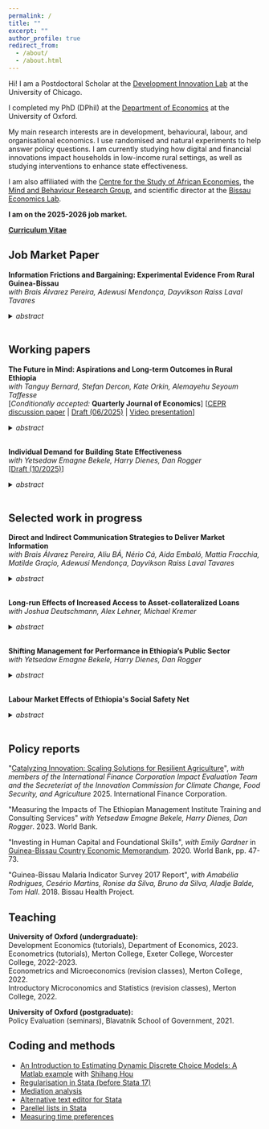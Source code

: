 ```yaml
---
permalink: /
title: ""
excerpt: ""
author_profile: true
redirect_from: 
  - /about/
  - /about.html
---
```

Hi! I am a Postdoctoral Scholar at the [Development Innovation Lab](https://bfi.uchicago.edu/development-innovation-lab/) at the University of Chicago.

I completed my PhD (DPhil) at the [Department of Economics](https://www.economics.ox.ac.uk/) at the University of Oxford.

My main research interests are in development, behavioural, labour, and organisational economics. I use randomised and natural experiments to help answer policy questions. I am currently studying how digital and financial innovations impact households in low-income rural settings, as well as studying interventions to enhance state effectiveness.

I am also affiliated with the [Centre for the Study of African Economies](https://www.csae.ox.ac.uk/), the [Mind and Behaviour Research Group](https://mbrg.bsg.ox.ac.uk/), and scientific director at the [Bissau Economics Lab](https://www.bissaueconomicslab.com/).

<b>I am on the 2025-2026 job market.</b>

[**Curriculum Vitae**](https://gschinaia.github.io/files/gschinaia_cv.pdf)


## Job Market Paper 
<b> Information Frictions and Bargaining: Experimental Evidence From Rural Guinea-Bissau</b><br>
  <i>with Brais Álvarez Pereira, Adewusi Mendonça, Dayvikson Raiss Laval Tavares</i>
<details>
  <summary> <i>abstract</i></summary>
  <p> Price fluctuations in agricultural commodity markets are difficult for producers to track and act upon. We study how providing market information and financial guidance affects producers’ sales decisions and negotiation strategies. Using a nationwide cluster-randomised trial with cashew producers across 290 villages in Guinea-Bissau, we randomly assigned access to weekly updates with market news, farmgate prices, and sales guidance during the trading season. The intervention increased sale prices and encouraged producers to spread sales across multiple transactions. We find evidence of stronger negotiation among treated producers, who switched buyers and earned higher margins during periods of higher prices. Our results suggest low-cost digital advisory services can increase price pass-through to producers in agricultural commodity markets.   </p>
<a href="https://www.socialscienceregistry.org/trials/4740">Pre-analysis plan</a>; Draft available upon request.
</details>
<br>

## Working papers
<b>The Future in Mind: Aspirations and Long-term Outcomes in Rural Ethiopia</b><br>
  <i>with Tanguy Bernard, Stefan Dercon, Kate Orkin, Alemayehu Seyoum Taffesse</i><br>
[<i>Conditionally accepted: </i><b>Quarterly Journal of Economics</b>] [<a href="https://cepr.org/publications/dp18492">CEPR discussion paper</a> | <a href="https://gschinaia.github.io/files/papers/20250625_BDOST.pdf"> Draft (06/2025)</a> | <a href="https://www.youtube.com/watch?v=9kCeLVL29Ck">Video presentation</a>]</font>
<details> <summary><i>abstract</i></summary> 
  <p> Aspirations may condition the future-oriented choices of individuals and thus may play a role in the persistence of poverty or the effort to break out of it. We run a randomised control trial in remote, rural Ethiopia to explore this and evaluate an intervention which aims to change how poor people perceive their future opportunities, alter their aspirations and, through that, modify their investment decisions. A treatment group was shown video documentaries featuring individuals from similar communities who escaped poverty through their own efforts and serve as relatable role models. Five years after the screening took place, the treated households had increased future-oriented investments in agriculture, children's education and assets. The results can be explained by an increase in aspirations in terms of lifetime goals. Overall, this research uniquely provides evidence that a light-touch behavioural intervention can have persistent economic impacts on a poor population.</p>
</details>  <br>

<b>Individual Demand for Building State Effectiveness</b><br> <i>with Yetsedaw Emagne Bekele, Harry Dienes, Dan Rogger</i><br>
[<a href="https://gschinaia.github.io/files/papers/dres_wtp.pdf">Draft (10/2025)</a>]
<details> <summary><i>abstract</i></summary> 
  <p> Investments in public sector workers’ human capital can generate social returns by improving service delivery and state effectiveness. Yet it is unclear whether public workers internalise these broader benefits when making investment decisions. We elicit willingness-to-pay (WTP) for professional development from Ethiopian public servants and embed randomized interventions targeting perceived returns. Baseline WTP is positive but well below implementation costs. Explicitly emphasising private benefits modestly raises demand, more so than highlighting societal returns. Implicitly increasing the salience of a supportive managerial environment substantially increases WTP, underscoring the role of perceived organisational norms in public service investment decisions.</p> 
 </details> <br> 

## Selected work in progress 
  <b>Direct and Indirect Communication Strategies to Deliver Market Information </b><br> 
<i>with Brais Álvarez Pereira, Aliu BÁ, Nério Cá, Aida Embaló, Mattia Fracchia, Matilde Graçio, Adewusi Mendonça, Dayvikson Raiss Laval Tavares</i>
<details> <summary> <i>abstract</i>  </summary> 
  <p> Access to timely market information can enhance bargaining power in transactions, yet subscription information services reach only a small portion of the market. We conducted a cluster randomized control trial in 187 villages in Guinea-Bissau to compare different channels for disseminating market information. In one third of the villages, producers could receive market updates directly through a subscription service using robocalls and an interactive voice-response system. In the remaining two-thirds of the villages, farmers had access to the service but also received information from community-appointed liaisons who were provided with market updates through weekly calls to a helpline. The liaisons then shared this information with farmers either individually or through group meetings. Amid a challenging cashew season in which prices fell to exceptionally low levels, we found greater use of the service in villages with liaisons and, in some cases, lower prices. This price reduction was observed only in villages where liaisons were appointed by local authorities and not in those where they were chosen democratically. These results indicate that, while human intermediaries can improve access to direct subscription services that provide farming information, the selection method affects effectiveness, underscoring the importance of considering local governance when designing market-advisory interventions.  </p> <a href="https://www.socialscienceregistry.org/trials/10175">Pre-analysis plan</a>; Data collection completed. Analysis in progress.
</details> <br>

  <b>Long-run Effects of Increased Access to Asset-collateralized Loans</b><br> 
   <i>with Joshua Deutschmann, Alex Lehner, Michael Kremer</i>
<details> <summary> <i>abstract</i>  </summary> 
  <p> We study the long-run impacts of a temporary expansion in access to water-tank financing for dairy farmers in Kenya. In 2012, farmers were randomly offered a loan with less-restrictive borrowing conditions, enabling treated farmers to acquire water tanks up to seven years earlier than farmers in the control group. By 2023, control households caught up to treated farmers and owned a similar number of tanks. We also document spillovers in technology adoption among neighbors and along milk transporter routes. Control farmers with more treated farmers nearby or sharing a milk transporter with more treated farmers were more likely to adopt water tanks early and have persistently greater water storage in 2023 than other control farmers. Treated farmers sold 10 percent more milk on average between 2013 and 2022 and were less likely to exit cooperative sales. They had  higher savings balances, reduced reliance on credit for school fees, and greater investment in girls’ education, with treated girls attending school 10 percent more days per week. </p> Draft available upon request.
</details> <br>

  <b> Shifting Management for Performance in Ethiopia’s Public Sector </b><br> <i>with Yetsedaw Emagne Bekele, Harry Dienes, Dan Rogger</i>
<details> <summary> <i>abstract</i>  </summary> 
  <p> This project evaluates how exposing public sector middle managers to different management styles influences their beliefs about effective management and organisational performance. This project studies whether exposing Ethiopian public managers to alternative leadership styles can shift beliefs about effective management, affect learning, and ultimately improve administrative performance. In a randomized controlled trial with middle managers in Ethiopia, participants viewed video narratives depicting either enabling or monitoring supervisory styles, followed by reinforcement messages via email and SMS. We measure impacts on managers’ own styles, attitudes, and the performance of their units, drawing on surveys of treated managers, their supervisors, and their supervisees. The contribution of this study is twofold: it is the first to test a scalable, light-touch intervention designed to change management practices, and the first to account for the hierarchical nature of organizations—particularly in the public sector—by capturing effects across multiple layers of management. </p> <a href="https://www.socialscienceregistry.org/trials/12408">Pre-analysis plan</a>; Data collection and intervention in progress.</details> <br>

<b>Labour Market Effects of Ethiopia's Social Safety Net</b>
<details> <summary><i>abstract</i></summary>
  <p>  This  paper assesses how a large transfer programme combining public works and unconditional transfers to food-insecure households in rural Ethiopia affects local labour markets. Using  repeated cross-sections of the National Labour Force Survey, I show that the programme did not change employment rates or wages in this rural economy. Instead, I find that workers shifted from agricultural to non-agricultural self-employment. I complement this analysis using  data from the Ethiopian Socio-Economic surveys and find similar results.  These results are at odds with previous work due to the thinness of rural wage markets in Ethiopia.</p>
Draft available upon request.
</details>
<br>

## Policy reports

"[Catalyzing Innovation: Scaling Solutions for Resilient Agriculture](https://www.ifc.org/en/insights-reports/2025/catalyzing-and-scaling-innovations-for-resilient-agriculture)",
 _with members of the International Finance Corporation Impact Evaluation Team and the Secreteriat of the Innovation Commission for Climate Change, Food Security, and Agriculture_ 2025. International Finance Corporation.

"Measuring the Impacts of The Ethiopian Management Institute Training and Consulting Services"
_with Yetsedaw Emagne Bekele, Harry Dienes, Dan Rogger_. 2023. World Bank.

"Investing in Human Capital and Foundational Skills", _with Emily Gardner_ in [Guinea-Bissau  Country  Economic Memorandum](https://documents.worldbank.org/en/publication/documents-reports/documentdetail/473261604385132681/guinea-bissau-country-economic-memorandum-escaping-the-low-growth-trap). 2020. World Bank, pp. 47-73. 

"Guinea-Bissau Malaria Indicator Survey 2017 Report", _with Amabélia Rodrigues, Cesério Martins, Ronise da Silva, Bruno da Silva, Aladje Balde, Tom Hall_. 2018. Bissau Health Project.

## Teaching
<p>
<b>University of Oxford (undergraduate):</b><br>
Development Economics (tutorials), Department of Economics, 2023.<br>
Econometrics (tutorials), Merton College, Exeter College, Worcester College, 2022-2023.<br>
Econometrics and Microeconomics (revision classes), Merton College, 2022.<br>
Introductory Microconomics and Statistics (revision classes), Merton College, 2022.<br>
</p>
<p>
<b>University of Oxford (postgraduate):</b><br>
Policy Evaluation (seminars), Blavatnik School of Government, 2021.</p>
  
## Coding and methods

* [An Introduction to Estimating Dynamic Discrete Choice Models: A Matlab example](https://github.com/shihangh/ddc_rust) with [Shihang Hou](https://www.shihanghou.com/home)
* [Regularisation in Stata (before Stata 17)](https://www.csae.ox.ac.uk/files/coderscornerttweek7fmpdf) 
* [Mediation analysis](https://www.csae.ox.ac.uk/files/coderscornerht20week6fmpdf)
* [Alternative text editor for Stata](https://www.csae.ox.ac.uk/files/coderscornerht20week1fm0pdf)
* [Parellel lists in Stata](https://www.csae.ox.ac.uk/files/coderscornerweek4fmpdf)
* [Measuring time preferences](https://mbrg.bsg.ox.ac.uk/method/measuring-time-preferences-using-behavioural-tasks-monetary-rewards)

<!-- * [A new market information system for cashew producers in Guinea-Bissau](https://pedl.cepr.org/sites/default/files/C19%206750%20PereiraSchaberSchinaia_new.pdf) -->



